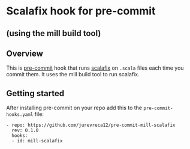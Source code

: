 # Scalafix hook for pre-commit 
## (using the mill build tool)

## Overview

This is [pre-commit](https://pre-commit.com/) hook that runs [scalafix](https://scalacenter.github.io/scalafix/)
on `.scala` files each time you commit them. It uses the mill build tool to run scalafix.

## Getting started
After installing pre-commit on your repo add this to the `pre-commit-hooks.yaml` file:
```
- repo: https://github.com/jurevreca12/pre-commit-mill-scalafix
  rev: 0.1.0
  hooks:
  - id: mill-scalafix
```
